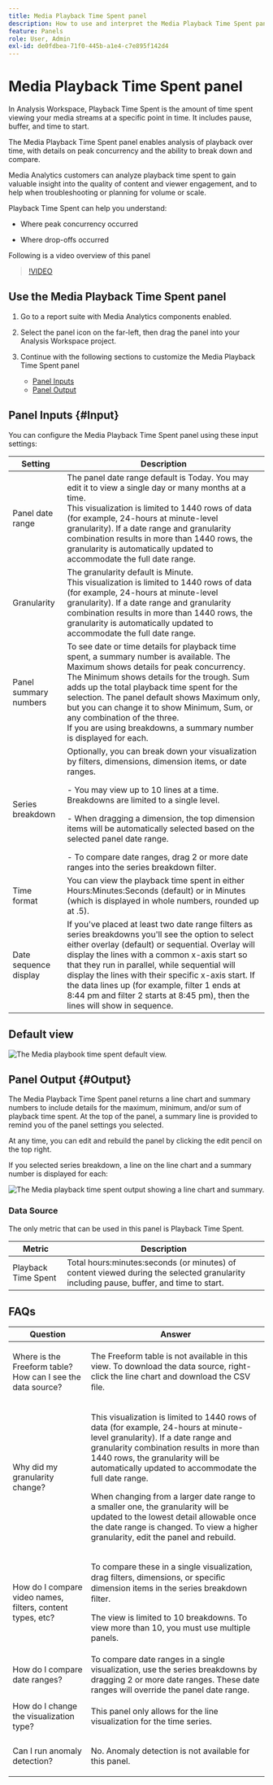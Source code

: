 ```yaml
---
title: Media Playback Time Spent panel
description: How to use and interpret the Media Playback Time Spent panel in Analysis Workspace.
feature: Panels
role: User, Admin
exl-id: de0fdbea-71f0-445b-a1e4-c7e895f142d4
---
```

# Media Playback Time Spent panel

In Analysis Workspace, Playback Time Spent is the amount of time spent viewing your media streams at a specific point in time. It includes pause, buffer, and time to start.

The Media Playback Time Spent panel enables analysis of playback over time, with details on peak concurrency and the ability to break down and compare. 

Media Analytics customers can analyze playback time spent to gain valuable insight into the quality of content and viewer engagement, and to help when troubleshooting or planning for volume or scale.

Playback Time Spent can help you understand:

* Where peak concurrency occurred

* Where drop-offs occurred 

Following is a video overview of this panel

>[!VIDEO](https://video.tv.adobe.com/v/338699)

## Use the Media Playback Time Spent panel

1. Go to a report suite with Media Analytics components enabled. 

1. Select the panel icon on the far-left, then drag the panel into your Analysis Workspace project.

1. Continue with the following sections to customize the Media Playback Time Spent panel

   * [Panel Inputs](#panel-inputs)
   * [Panel Output](#panel-output)

## Panel Inputs {#Input}

You can configure the Media Playback Time Spent panel using these input settings:

|Setting|Description|
|---|---|
|Panel date range|The panel date range default is Today. You may edit it to view a single day or many months at a time.<br>This visualization is limited to 1440 rows of data (for example, 24-hours at minute-level granularity). If a date range and granularity combination results in more than 1440 rows, the granularity is automatically updated to accommodate the full date range.|
|Granularity|The granularity default is Minute.<br>This visualization is limited to 1440 rows of data (for example, 24-hours at minute-level granularity). If a date range and granularity combination results in more than 1440 rows, the granularity is automatically updated to accommodate the full date range.|
|Panel summary numbers|To see date or time details for playback time spent, a summary number is available. The Maximum shows details for peak concurrency. The Minimum shows details for the trough. Sum adds up the total playback time spent for the selection. The panel default shows Maximum only, but you can change it to show Minimum, Sum, or any combination of the three.<br>If you are using breakdowns, a summary number is displayed for each.|
|Series breakdown|Optionally, you can break down your visualization by filters, dimensions, dimension items, or date ranges.<p>- You may view up to 10 lines at a time. Breakdowns are limited to a single level.</p><p>- When dragging a dimension, the top dimension items will be automatically selected based on the selected panel date range.</p>- To compare date ranges, drag 2 or more date ranges into the series breakdown filter.|
|Time format|You can view the playback time spent in either Hours:Minutes:Seconds (default) or in Minutes (which is displayed in whole numbers, rounded up at .5). |
|Date sequence display|If you've placed at least two date range filters as series breakdowns you'll see the option to select either overlay (default) or sequential. Overlay will display the lines with a common x-axis start so that they run in parallel, while sequential will display the lines with their specific x-axis start. If the data lines up (for example, filter 1 ends at 8:44 pm and filter 2 starts at 8:45 pm), then the lines will show in sequence. |

## Default view

![The Media playbook time spent default view.](assets/mpts_default_view.png)

## Panel Output {#Output}

The Media Playback Time Spent panel returns a line chart and summary numbers to include details for the maximum, minimum, and/or sum of playback time spent. At the top of the panel, a summary line is provided to remind you of the panel settings you selected.

At any time, you can edit and rebuild the panel by clicking the edit pencil on the top right.

If you selected series breakdown, a line on the line chart and a summary number is displayed for each:

![The Media playback time spent output showing a line chart and summary.](assets/mpts_outputs1.png)

### Data Source

The only metric that can be used in this panel is Playback Time Spent.

|Metric|Description|
|---|---|
|Playback Time Spent|Total hours:minutes:seconds (or minutes) of content viewed during the selected granularity including pause, buffer, and time to start.|

## FAQs

|Question|Answer|
|---|---|
|Where is the Freeform table? How can I see the data source?|<p></p><p>The Freeform table is not available in this view. To download the data source, right-click the line chart and download the CSV ﬁle.</p>|
|<p>Why did my granularity change?</p>|<p>This visualization is limited to 1440 rows of data (for example, 24-hours at minute-level granularity). If a date range and granularity combination results in more than 1440 rows, the granularity will be automatically updated to accommodate the full date range.</p><p></p><p>When changing from a larger date range to a smaller one, the granularity will be updated to the lowest detail allowable once the date range is changed. To view a higher granularity, edit the panel and rebuild.</p>|
|<p></p><p>How do I compare video names, filters, content types, etc?</p>|<p>To compare these in a single visualization, drag filters, dimensions, or speciﬁc dimension items in the series breakdown ﬁlter.</p><p></p><p>The view is limited to 10 breakdowns. To view more than 10, you must use multiple panels.</p>|
|How do I compare date ranges?|To compare date ranges in a single visualization, use the series breakdowns by dragging 2 or more date ranges. These date ranges will override the panel date range.|
|How do I change the visualization type?|<p></p><p>This panel only allows for the line visualization for the time series.</p>|
|Can I run anomaly detection?|<p></p><p>No. Anomaly detection is not available for this panel.</p>|
